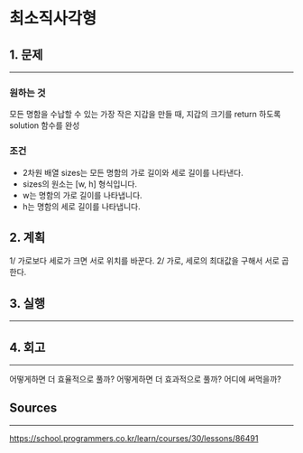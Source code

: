 # 최소직사각형
## 1. 문제
***
### 원하는 것
모든 명함을 수납할 수 있는 가장 작은 지갑을 만들 때, 지갑의 크기를 return 하도록 solution 함수를 완성

### 조건
* 2차원 배열 sizes는 모든 명함의 가로 길이와 세로 길이를 나타낸다.
* sizes의 원소는 [w, h] 형식입니다.
* w는 명함의 가로 길이를 나타냅니다.
* h는 명함의 세로 길이를 나타냅니다.

## 2. 계획
1/ 가로보다 세로가 크면 서로 위치를 바꾼다.
2/ 가로, 세로의 최대값을 구해서 서로 곱한다.

## 3. 실행
***
## 4. 회고
***
어떻게하면 더 효율적으로 풀까?
어떻게하면 더 효과적으로 풀까?
어디에 써먹을까?

## Sources
***
https://school.programmers.co.kr/learn/courses/30/lessons/86491
